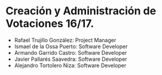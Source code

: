 <h1> Creación y Administración de Votaciones 16/17. </h1>
<ul>
<li>Rafael Trujillo González: Project Manager</li>
<li>Ismael de la Ossa Puerto: Software Developer</li>
<li>Armando Garrido Castro: Software Developer</li>
<li>Javier Pallarés Saavedra: Software Developer</li>
<li>Alejandro Tortolero Niza: Software Developer</li>

</ul>

